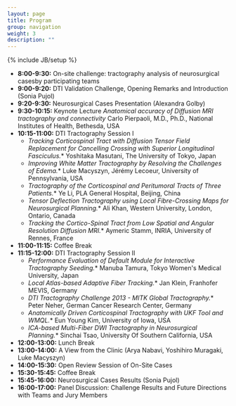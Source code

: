 ```yaml
---
layout: page
title: Program
group: navigation
weight: 3
description: ""
---
```

{% include JB/setup %}

* __8:00-9:30:__ On-site challenge: tractography analysis of neurosurgical casesby participating teams
* __9:00-9:20:__ DTI Validation Challenge, Opening Remarks and Introduction (Sonia Pujol)
* __9:20-9:30:__ Neurosurgical Cases Presentation (Alexandra Golby)
* __9:30-10:15:__ Keynote Lecture _Anatomical accuracy of Diffusion MRI tractography and connectivity_ Carlo Pierpaoli, M.D., Ph.D., National Institutes of Health, Bethesda, USA
* __10:15-11:00:__ DTI Tractography Session I
  * _Tracking Corticospinal Tract with Diffusion Tensor Field Replacement for Cancelling Crossing with Superior Longitudinal Fasciculus._* Yoshitaka Masutani, The University of Tokyo, Japan
  * _Improving White Matter Tractography by Resolving the Challenges of Edema._* Luke Macyszyn, J&eacute;r&eacute;my Lecoeur, University of Pennsylvania, USA 
  * _Tractography of the Corticospinal and Peritumoral Tracts of Three Patients._* Ye Li, PLA General Hospital, Beijing, China
  * _Tensor Deflection Tractography using Local Fibre-Crossing Maps for Neurosurgical Planning._* Ali Khan, Western University, London, Ontario, Canada
  * _Tracking the Cortico-Spinal Tract from Low Spatial and Angular Resolution Diffusion MRI._* Aymeric Stamm, INRIA, University of Rennes, France
* __11:00-11:15:__ Coffee Break
* __11:15-12:00:__ DTI Tractography Session II
  * _Performance Evaluation of Default Module for Interactive Tractography Seeding._* Manuba Tamura, Tokyo Women's Medical University, Japan
  * _Local Atlas-based Adaptive Fiber Tracking._* Jan Klein, Franhofer MEVIS, Germany
  * _DTI Tractography Challenge 2013 - MITK Global Tractography._* Peter Neher, German Cancer Research Center, Germany
  * _Anatomically Driven Corticospinal Tractography with UKF Tool and WMQL._* Eun Young Kim, University of Iowa, USA
  * _ICA-based Multi-Fiber DWI Tractography in Neurosurgical Planning._* Sinchai Tsao, University Of Southern California, USA
* __12:00-13:00:__ Lunch Break 
* __13:00-14:00:__ A View from the Clinic (Arya Nabavi, Yoshihiro Muragaki, Luke Macyszyn)
* __14:00-15:30:__ Open Review Session of On-Site Cases 
* __15:30-15:45:__ Coffee Break 
* __15:45-16:00:__ Neurosurgical Cases Results (Sonia Pujol)
* __16:00-17:00:__ Panel Discussion: Challenge Results and Future Directions with Teams and Jury Members 

